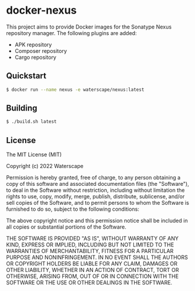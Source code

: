 # docker-nexus

This project aims to provide Docker images for the Sonatype Nexus repository manager.
The following plugins are added:

+ APK repository
+ Composer repository
+ Cargo repository

## Quickstart

```bash
$ docker run --name nexus -e waterscape/nexus:latest
```

## Building

```bash
$ ./build.sh latest
```

## License

The MIT License (MIT)

Copyright (c) 2022 Waterscape

Permission is hereby granted, free of charge, to any person obtaining a copy
of this software and associated documentation files (the "Software"), to deal
in the Software without restriction, including without limitation the rights
to use, copy, modify, merge, publish, distribute, sublicense, and/or sell
copies of the Software, and to permit persons to whom the Software is
furnished to do so, subject to the following conditions:

The above copyright notice and this permission notice shall be included in all
copies or substantial portions of the Software.

THE SOFTWARE IS PROVIDED "AS IS", WITHOUT WARRANTY OF ANY KIND, EXPRESS OR
IMPLIED, INCLUDING BUT NOT LIMITED TO THE WARRANTIES OF MERCHANTABILITY,
FITNESS FOR A PARTICULAR PURPOSE AND NONINFRINGEMENT. IN NO EVENT SHALL THE
AUTHORS OR COPYRIGHT HOLDERS BE LIABLE FOR ANY CLAIM, DAMAGES OR OTHER
LIABILITY, WHETHER IN AN ACTION OF CONTRACT, TORT OR OTHERWISE, ARISING FROM,
OUT OF OR IN CONNECTION WITH THE SOFTWARE OR THE USE OR OTHER DEALINGS IN THE
SOFTWARE.
